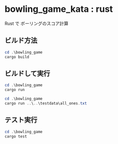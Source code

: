 # bowling_game_kata : rust

Rust で ボーリングのスコア計算

## ビルド方法

``` powershell
cd .\bowling_game
cargo build
```

## ビルドして実行

``` powershell
cd .\bowling_game
cargo run
```

``` powershell
cd .\bowling_game
cargo run ..\..\testdata\all_ones.txt
```

## テスト実行

``` powershell
cd .\bowling_game
cargo test
```

